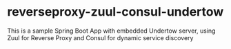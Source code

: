 # reverseproxy-zuul-consul-undertow
This is a sample Spring Boot App with embedded Undertow server, using Zuul for Reverse Proxy and Consul for dynamic service discovery

